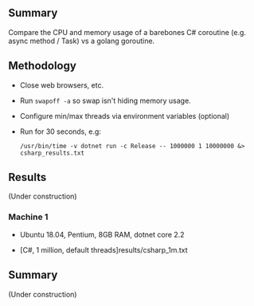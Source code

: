 ## Summary

Compare the CPU and memory usage of a barebones C# coroutine (e.g. async method / Task) vs a golang goroutine.


## Methodology

* Close web browsers, etc.

* Run `swapoff -a` so swap isn't hiding memory usage.

* Configure min/max threads via environment variables (optional)

* Run for 30 seconds, e.g: 

    ````
    /usr/bin/time -v dotnet run -c Release -- 1000000 1 10000000 &> csharp_results.txt
    ````

## Results

(Under construction)

### Machine 1

* Ubuntu 18.04, Pentium, 8GB RAM, dotnet core 2.2

* [C#, 1 million, default threads]results/csharp_1m.txt


## Summary

(Under construction)

